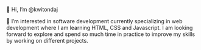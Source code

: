 👋 Hi, I’m @kwitondaj

👀 I’m interested in software development currently specializing in web development where I am learning HTML, CSS and Javascript.
I am looking forward to explore and spend so much time in practice to improve my skills by working on different projects.


